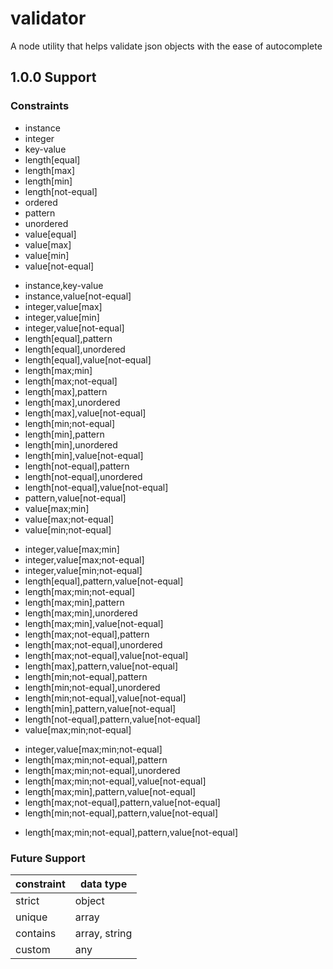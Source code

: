 # validator

A node utility that helps validate json objects with the ease of autocomplete

## 1.0.0 Support

### Constraints

<!-- iteration 1 -->

-   instance
-   integer
-   key-value
-   length[equal]
-   length[max]
-   length[min]
-   length[not-equal]
-   ordered
-   pattern
-   unordered
-   value[equal]
-   value[max]
-   value[min]
-   value[not-equal]

<!-- iteration 2 -->

-   instance,key-value
-   instance,value[not-equal]
-   integer,value[max]
-   integer,value[min]
-   integer,value[not-equal]
-   length[equal],pattern
-   length[equal],unordered
-   length[equal],value[not-equal]
-   length[max;min]
-   length[max;not-equal]
-   length[max],pattern
-   length[max],unordered
-   length[max],value[not-equal]
-   length[min;not-equal]
-   length[min],pattern
-   length[min],unordered
-   length[min],value[not-equal]
-   length[not-equal],pattern
-   length[not-equal],unordered
-   length[not-equal],value[not-equal]
-   pattern,value[not-equal]
-   value[max;min]
-   value[max;not-equal]
-   value[min;not-equal]

<!-- iteration 3 -->

-   integer,value[max;min]
-   integer,value[max;not-equal]
-   integer,value[min;not-equal]
-   length[equal],pattern,value[not-equal]
-   length[max;min;not-equal]
-   length[max;min],pattern
-   length[max;min],unordered
-   length[max;min],value[not-equal]
-   length[max;not-equal],pattern
-   length[max;not-equal],unordered
-   length[max;not-equal],value[not-equal]
-   length[max],pattern,value[not-equal]
-   length[min;not-equal],pattern
-   length[min;not-equal],unordered
-   length[min;not-equal],value[not-equal]
-   length[min],pattern,value[not-equal]
-   length[not-equal],pattern,value[not-equal]
-   value[max;min;not-equal]

<!-- iteration 4 -->

-   integer,value[max;min;not-equal]
-   length[max;min;not-equal],pattern
-   length[max;min;not-equal],unordered
-   length[max;min;not-equal],value[not-equal]
-   length[max;min],pattern,value[not-equal]
-   length[max;not-equal],pattern,value[not-equal]
-   length[min;not-equal],pattern,value[not-equal]

<!-- iteration 5 -->

-   length[max;min;not-equal],pattern,value[not-equal]

### Future Support

| constraint | data type     |
| ---------- | ------------- |
| strict     | object        |
| unique     | array         |
| contains   | array, string |
| custom     | any           |
